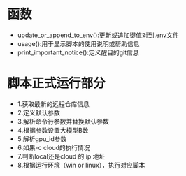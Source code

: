 # 函数
- update_or_append_to_env():更新或追加键值对到.env文件
- usage():用于显示脚本的使用说明或帮助信息
- print_important_notice():定义醒目的git信息

# 脚本正式运行部分
- 1.获取最新的远程仓库信息
- 2.定义默认参数
- 3.解析命令行参数并替换默认参数
- 4.根据参数设置大模型B数
- 5.解析gpu_id参数
- 6.如果-c cloud的执行情况
- 7.判断local还是cloud 的 ip 地址
- 8.根据运行环境（win or linux），执行对应脚本






